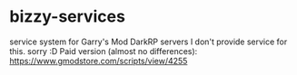 # bizzy-services
service system for Garry's Mod DarkRP servers
I don't provide service for this. sorry :D
Paid version (almost no differences): https://www.gmodstore.com/scripts/view/4255
